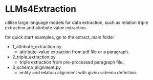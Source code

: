 # LLMs4Extraction
utilize large language models for data extraction, such as relation triple extraction and attribute value extraction.

for quick start examples, go to the extract_main folder
- 1_attribute_extraction.py
  - attribute-value extraction from pdf file or a paragraph.
- 2_triple_extraction.py
  - triple extraction from pre-processed paragraph file.
- 3_schema_alignment.py
  - entity and relation alignment with given schema definition.